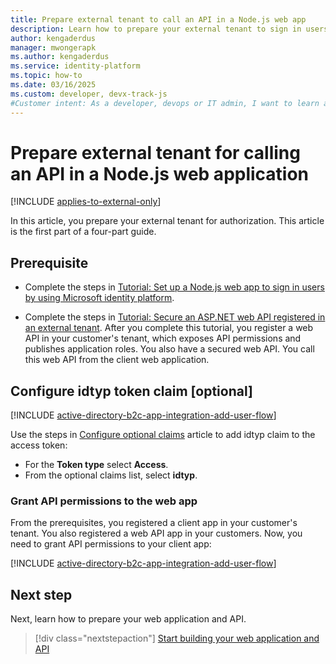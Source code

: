 ```yaml
---
title: Prepare external tenant to call an API in a Node.js web app
description: Learn how to prepare your external tenant to sign in users and call an API in your Node.js web application. 
author: kengaderdus
manager: mwongerapk
ms.author: kengaderdus
ms.service: identity-platform
ms.topic: how-to
ms.date: 03/16/2025
ms.custom: developer, devx-track-js
#Customer intent: As a developer, devops or IT admin, I want to learn about how to configure my external tenant so that I can call a web API that is protected by Microsoft Entra External ID. 
---
```


# Prepare external tenant for calling an API in a Node.js web application

[!INCLUDE [applies-to-external-only](../external-id/includes/applies-to-external-only.md)]

In this article, you prepare your external tenant for authorization. This article is the first part of a four-part guide.

## Prerequisite

- Complete the steps in [Tutorial: Set up a Node.js web app to sign in users by using Microsoft identity platform](tutorial-web-app-node-sign-in-prepare-app.md).

- Complete the steps in [Tutorial: Secure an ASP.NET web API registered in an external tenant](/entra/external-id/customers/tutorial-protect-web-api-dotnet-core-build-app). After you complete this tutorial, you register a web API in your customer's tenant, which exposes API permissions and publishes application roles. You also have a secured web API. You call this web API from the client web application.

## Configure idtyp token claim [optional]

[!INCLUDE [active-directory-b2c-app-integration-add-user-flow](../external-id/customers/includes/register-app/add-optional-claims-access.md)]

Use the steps in [Configure optional claims](optional-claims.md?tabs=appui) article to add idtyp claim to the access token:

- For the **Token type** select **Access**.
- From the optional claims list, select **idtyp**.  

### Grant API permissions to the web app

From the prerequisites, you registered a client app in your customer's tenant. You also registered a web API app in your customers. Now, you need to grant API permissions to your client app:

[!INCLUDE [active-directory-b2c-app-integration-add-user-flow](../external-id/customers/includes/register-app/grant-api-permission-call-api-common.md)]

## Next step

Next, learn how to prepare your web application and API.

> [!div class="nextstepaction"]
> [Start building your web application and API](how-to-web-app-node-sign-in-call-api-prepare-app.md)